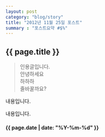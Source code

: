 ```yaml
---
layout: post
category: "blog/story"
title: "2012년 11월 25일 포스트"
summary : "포스트요약 #$%"
---
```

## {{ page.title }}

>인용글입니다.  
안녕하세요  
하하하  
줄바꿀까요?  

내용입니다.

내용입니다.

#### {{ page.date | date: "%Y-%m-%d" }}
